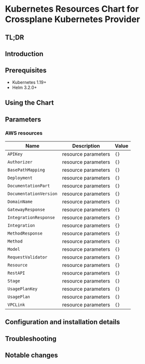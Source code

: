 <!--- app-name: Apache -->

# Kubernetes Resources Chart for Crossplane Kubernetes Provider

## TL;DR

## Introduction

## Prerequisites

- Kubernetes 1.19+
- Helm 3.2.0+

## Using the Chart

## Parameters

### AWS resources

| Name                   | Description         | Value |
| ---------------------- | ------------------- | ----- |
| `APIKey`               | resource parameters | `{}`  |
| `Authorizer`           | resource parameters | `{}`  |
| `BasePathMapping`      | resource parameters | `{}`  |
| `Deployment`           | resource parameters | `{}`  |
| `DocumentationPart`    | resource parameters | `{}`  |
| `DocumentationVersion` | resource parameters | `{}`  |
| `DomainName`           | resource parameters | `{}`  |
| `GatewayResponse`      | resource parameters | `{}`  |
| `IntegrationResponse`  | resource parameters | `{}`  |
| `Integration`          | resource parameters | `{}`  |
| `MethodResponse`       | resource parameters | `{}`  |
| `Method`               | resource parameters | `{}`  |
| `Model`                | resource parameters | `{}`  |
| `RequestValidator`     | resource parameters | `{}`  |
| `Resource`             | resource parameters | `{}`  |
| `RestAPI`              | resource parameters | `{}`  |
| `Stage`                | resource parameters | `{}`  |
| `UsagePlanKey`         | resource parameters | `{}`  |
| `UsagePlan`            | resource parameters | `{}`  |
| `VPCLink`              | resource parameters | `{}`  |


## Configuration and installation details


## Troubleshooting


## Notable changes
